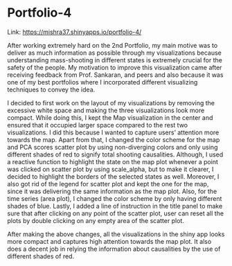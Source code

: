 # Portfolio-4

Link: https://mishra37.shinyapps.io/portfolio-4/

After working extremely hard on the 2nd Portfolio, my main motive was to deliver as much information as possible through my visualizations because understanding mass-shooting in different states is extremely crucial for the safety of the people. My motivation to improve this visualization came after receiving feedback from Prof. Sankaran, and peers and also because it was one of my best portfolios where I incorporated different visualizing techniques to convey the idea. 

I decided to first work on the layout of my visualizations by removing the excessive white space and making the three visualizations look more compact.  While doing this, I kept the Map visualization in the center and ensured that it occupied larger space compared to the rest two visualizations. I did this because I wanted to capture users’ attention more towards the map. Apart from that, I changed the color scheme for the map and PCA scores scatter plot by using non-diverging colors and only using different shades of red to signify total shooting causalities. Although, I used a reactive function to highlight the state on the map plot whenever a point was clicked on scatter plot by using scale_alpha, but to make it clearer, I decided to highlight the borders of the selected states as well. Moreover, I also got rid of the legend for scatter plot and kept the one for the map, since it was delivering the same information as the map plot. Also, for the time series (area plot), I changed the color scheme by only having different shades of blue. Lastly, I added a line of instruction in the title panel to make sure that after clicking on any point of the scatter plot, user can reset all the plots by double clicking on any empty area of the scatter plot. 

After making the above changes, all the visualizations in the shiny app looks more compact and captures high attention towards the map plot. It also does a decent job in relying the information about causalities by the use of different shades of red. 
